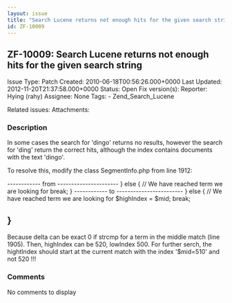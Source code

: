 ```yaml
---
layout: issue
title: "Search Lucene returns not enough hits for the given search string"
id: ZF-10009
---
```


ZF-10009: Search Lucene returns not enough hits for the given search string
---------------------------------------------------------------------------

 Issue Type: Patch Created: 2010-06-18T00:56:26.000+0000 Last Updated: 2012-11-20T21:37:58.000+0000 Status: Open Fix version(s): 
 Reporter:  Hying (rahy)  Assignee:  None  Tags: - Zend\_Search\_Lucene
 
 Related issues: 
 Attachments: 
### Description

In some cases the search for 'dingo' returns no results, however the search for 'ding' return the correct hits, although the index contains documents with the text 'dingo'.

To resolve this, modify the class SegmentInfo.php from line 1912:

------------ from ---------------------- } else { // We have reached term we are looking for break; } ------------ to ------------------------ } else { // We have reached term we are looking for $highIndex = $mid; break;

}
-

Because delta can be exact 0 if strcmp for a term in the middle match (line 1905). Then, highIndex can be 520, lowIndex 500. For further serch, the hightIndex should start at the current match with the index '$mid=510' and not 520 !!!

 

 

### Comments

No comments to display